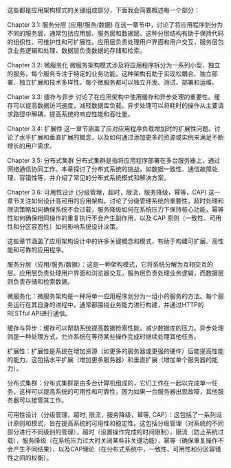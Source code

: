 
这些都是应用架构模式的关键组成部分，下面我会简要概述每一个部分：


Chapter 3.1: 服务分层 (应用/服务/数据)
在这一章节中，讨论了将应用程序划分为不同的服务层，通常包括应用层、服务层和数据层。这种分层结构有助于保持代码的组织性、可维护性和可扩展性。应用层负责处理用户界面和用户交互，服务层包含业务逻辑和处理，数据层负责数据的存储和检索。

Chapter 3.2: 微服务化
微服务架构模式涉及将应用程序拆分为一系列小型、独立的服务，每个服务专注于特定的业务功能。这种架构有助于实现松耦合、独立部署、独立扩展和技术多样性。每个微服务都可以独立开发、测试、部署和运维。

Chapter 3.3: 缓存与异步
讨论了在应用架构中使用缓存和异步处理的重要性。缓存可以提高数据访问速度，减轻数据库负载。异步处理可以将耗时的操作从主要请求路径中解耦，提高系统的响应性能和吞吐量。

Chapter 3.4: 扩展性
这一章节涵盖了应对应用程序负载增加时的扩展性问题。讨论了水平扩展和垂直扩展的概念，以及如何通过添加更多的资源或实例来满足不断增长的用户需求。

Chapter 3.5: 分布式集群
分布式集群是指将应用程序部署在多台服务器上，通过网络通信协同工作。本章探讨了分布式系统的挑战，如数据一致性、通信故障处理、容错性等，并介绍了常见的分布式系统模式和解决方案。

Chapter 3.6: 可用性设计 (分级管理，超时，限流，服务降级，幂等，CAP)
这一章节关注如何设计高可用的应用架构。讨论了分级管理系统的重要性，超时处理和限流策略如何确保系统不会过载，服务降级如何在系统压力下保持核心功能，幂等性如何确保相同操作的重复执行不会产生副作用，以及 CAP 原则（一致性、可用性和分区容忍性）如何影响系统设计决策。

这些章节涵盖了应用架构设计中的许多关键概念和模式，有助于构建可扩展、高性能和可靠的应用程序。

服务分层（应用/服务/数据）：这是一种架构模式，它将系统分解为互相交互的层。应用层负责处理用户界面和浏览器交互，服务层负责处理业务逻辑，而数据层则负责存储和检索数据。

微服务化：微服务架构是一种将单一应用程序划分为一组小的服务的方法。每个服务运行在其自身的进程中，通常都围绕业务能力进行构建，并通过HTTP的RESTful API进行通信。

缓存与异步：缓存可以帮助系统提高数据检索性能，减少数据库的压力。异步处理则是一种处理方式，允许系统在等待某些操作完成时继续处理其他任务。

扩展性：扩展性是系统在增加资源（如更多的服务器或更强的硬件）后能提高性能的能力。这包括水平扩展（增加更多服务器）和垂直扩展（增加单个服务器的能力）。

分布式集群：分布式集群是由多台计算机组成的，它们工作在一起以完成单一任务。这样可以提高系统的可用性和可靠性，因为如果一台服务器出现故障，其他服务器可以接管其工作。

可用性设计（分级管理，超时, 限流，服务降级，幂等, CAP）：这包括了一系列设计原则和模式，旨在提高系统的可用性和稳定性。这包括分级管理（对系统的不同部分进行不同级别的管理），超时（设置操作完成的时间限制），限流（防止系统过载），服务降级（在系统压力过大时关闭某些非关键功能），幂等（确保重复操作不会产生不同结果），以及CAP理论（在分布式系统中，一致性、可用性和分区容错性之间的权衡）。


